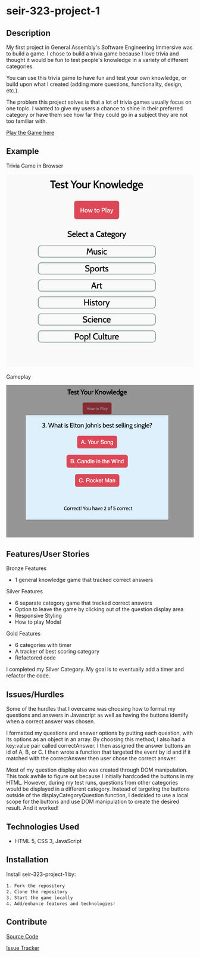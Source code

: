 # seir-323-project-1

## Description

My first project in General Assembly's Software Engineering Immersive was to build a game. I chose to build a trivia game because I love trivia and thought it would be fun to test people's knowledge in a variety of different categories.

You can use this trivia game to have fun and test your own knowledge, or build upon what I created (adding more questions, functionality, design, etc.).

The problem this project solves is that a lot of trivia games usually focus on one topic. I wanted to give my users a chance to shine in their preferred category or have them see how far they could go in a subject they are not too familiar with.

[Play the Game here](https://kristenmoran.github.io/seir-323-project-1/)

## Example

Trivia Game in Browser

![triviaAppRender](imgs/Trivia-Game-Render.png)

Gameplay 

![inGamePlay](imgs/In-Game-Play.png)

## Features/User Stories

Bronze Features

- 1 general knowledge game that tracked correct answers

Silver Features

- 6 separate category game that tracked correct answers
- Option to leave the game by clicking out of the question display area
- Responsive Styling
- How to play Modal

Gold Features

- 6 categories with timer
- A tracker of best scoring category
- Refactored code

I completed my Silver Category. My goal is to eventually add a timer and refactor the code.

## Issues/Hurdles

Some of the hurdles that I overcame was choosing how to format my questions and answers in Javascript as well as having the buttons identify when a correct answer was chosen. 

I formatted my questions and answer options by putting each question, with its options as an object in an array. By choosing this method, I also had a key:value pair called correctAnswer. I then assigned the answer buttons an id of A, B, or C. I then wrote a function that targeted the event by id and if it matched with the correctAnswer then user chose the correct answer. 

Most of my question display also was created through DOM manipulation. This took awhile to figure out because I initially hardcoded the buttons in my HTML. However, during my test runs, questions from other categories would be displayed in a different category. Instead of targeting the buttons outside of the displayCategoryQuestion function, I dedcided to use a local scope for the buttons and use DOM manipulation to create the desired result. And it worked!

## Technologies Used

- HTML 5, CSS 3, JavaScript

## Installation

Install seir-323-project-1 by:

    1. Fork the repository
    2. Clone the repository
    3. Start the game locally
    4. Add/enhance features and technologies!

## Contribute

[Source Code](https://github.com/kristenmoran/seir-323-project-1)

[Issue Tracker](https://github.com/kristenmoran/seir-323-project-1/issues)
